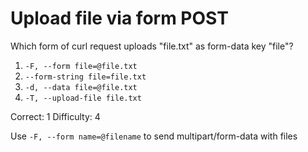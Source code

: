 # Upload file via form POST

Which form of curl request uploads "file.txt" as form-data key "file"?

1. `-F, --form file=@file.txt`
2. `--form-string file=file.txt`
3. `-d, --data file=@file.txt`
4. `-T, --upload-file file.txt`

Correct: 1
Difficulty: 4

Use `-F, --form name=@filename` to send multipart/form-data with files
